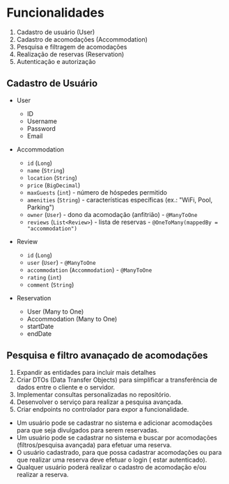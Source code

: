 # Funcionalidades

1. Cadastro de usuário (User)
2. Cadastro de acomodações (Accommodation)
3. Pesquisa e filtragem de acomodações
4. Realização de reservas (Reservation)
5. Autenticação e autorização

## Cadastro de Usuário

* User
    * ID
    * Username
    * Password
    * Email

* Accommodation
    * `id` (`Long`)
    * `name` (`String`)
    * `location` (`String`)
    * `price` (`BigDecimal`)
    * `maxGuests` (`int`) - número de hóspedes permitido
    * `amenities` (`String`) - características específicas (ex.: "WiFi, Pool, Parking")
    * `owner` (`User`) - dono da acomodação (anfitrião) - `@ManyToOne`
    * `reviews` (`List<Review>`) - lista de reservas - `@OneToMany(mappedBy = "accommodation")`

* Review
    * `id` (`Long`)
    * `user` (`User`) - `@ManyToOne`
    * `accommodation` (`Accommodation`) - `@ManyToOne`
    * `rating` (`int`)
    * `comment` (`String`)

* Reservation
    * User (Many to One)
    * Accommodation (Many to One)
    * startDate
    * endDate

## Pesquisa e filtro avanaçado de acomodações

1. Expandir as entidades para incluir mais detalhes
2. Criar DTOs (Data Transfer Objects) para simplificar a transferência de dados entre o cliente e o servidor.
3. Implementar consultas personalizadas no repositório.
4. Desenvolver o serviço para realizar a pesquisa avançada.
5. Criar endpoints no controlador para expor a funcionalidade.


- Um usuário pode se cadastrar no sistema e adicionar acomodações para que seja divulgados para serem reservadas.
- Um usuário pode se cadastrar no sistema e buscar por acomodações (filtros/pesquisa avançada) para efetuar uma reserva.
- O usuário cadastrado, para que possa cadastrar acomodações ou para que realizar uma reserva deve efetuar o login (
  estar autenticado).
- Qualquer usuário poderá realizar o cadastro de acomodação e/ou realizar a reserva.
